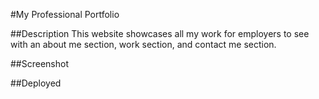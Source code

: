 #My Professional Portfolio

##Description
This website showcases all my work for employers to see with an about me section, work section, and contact me section.

##Screenshot

##Deployed